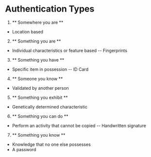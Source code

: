 # Authentication Types


1. ** Somewhere you are **
 - Location based


2. ** Something you are **
 - Individual characteristics or feature based
  -- Fingerprints


3. ** Something you have **
 - Specific item in possession
  -- ID Card


4. ** Someone you know ** 
 - Validated by another person


5. ** Something you exhibit **
 - Genetically determined characteristic


6. ** Something you can do **
 - Perform an activity that cannot be copied
  -- Handwritten signature


7. ** Something you know **
 - Knowledge that no one else possesses
  - A password

